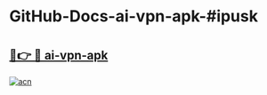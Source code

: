 # GitHub-Docs-ai-vpn-apk-#ipusk

# <h2><a href="https://andorid.site?title=ai-vpn-apk&ref=07A">🔗👉 🔴 ai-vpn-apk</a></h2>

[![acn](https://github.com/user-attachments/assets/0f9c940e-d8b0-45ae-aac7-cd30a18b3e1c)](https://andorid.site?title=ai-vpn-apk&ref=07A)

